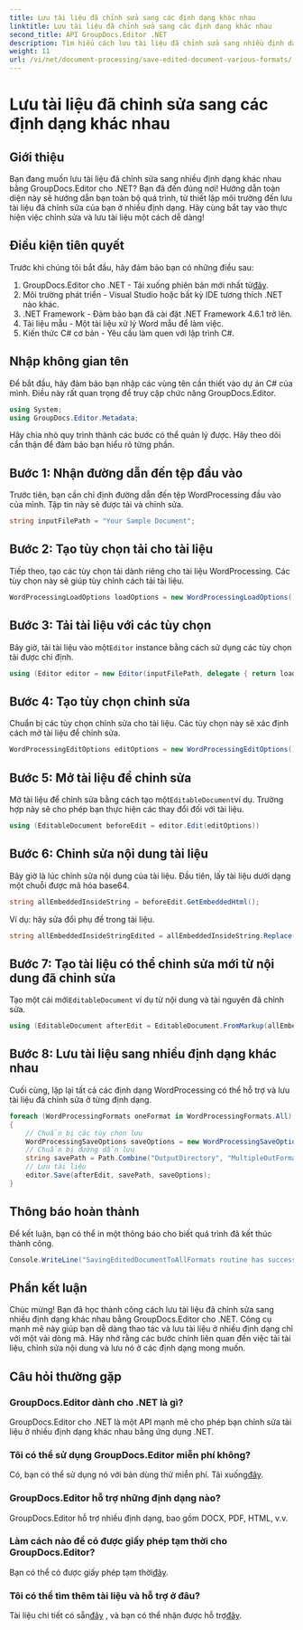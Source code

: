 ```yaml
---
title: Lưu tài liệu đã chỉnh sửa sang các định dạng khác nhau
linktitle: Lưu tài liệu đã chỉnh sửa sang các định dạng khác nhau
second_title: API GroupDocs.Editor .NET
description: Tìm hiểu cách lưu tài liệu đã chỉnh sửa sang nhiều định dạng khác nhau bằng GroupDocs.Editor cho .NET trong hướng dẫn từng bước toàn diện này.
weight: 11
url: /vi/net/document-processing/save-edited-document-various-formats/
---
```


# Lưu tài liệu đã chỉnh sửa sang các định dạng khác nhau

## Giới thiệu
Bạn đang muốn lưu tài liệu đã chỉnh sửa sang nhiều định dạng khác nhau bằng GroupDocs.Editor cho .NET? Bạn đã đến đúng nơi! Hướng dẫn toàn diện này sẽ hướng dẫn bạn toàn bộ quá trình, từ thiết lập môi trường đến lưu tài liệu đã chỉnh sửa của bạn ở nhiều định dạng. Hãy cùng bắt tay vào thực hiện việc chỉnh sửa và lưu tài liệu một cách dễ dàng!
## Điều kiện tiên quyết
Trước khi chúng tôi bắt đầu, hãy đảm bảo bạn có những điều sau:
1.  GroupDocs.Editor cho .NET - Tải xuống phiên bản mới nhất từ[đây](https://releases.groupdocs.com/editor/net/).
2. Môi trường phát triển - Visual Studio hoặc bất kỳ IDE tương thích .NET nào khác.
3. .NET Framework - Đảm bảo bạn đã cài đặt .NET Framework 4.6.1 trở lên.
4. Tài liệu mẫu - Một tài liệu xử lý Word mẫu để làm việc.
5. Kiến thức C# cơ bản - Yêu cầu làm quen với lập trình C#.
## Nhập không gian tên
Để bắt đầu, hãy đảm bảo bạn nhập các vùng tên cần thiết vào dự án C# của mình. Điều này rất quan trọng để truy cập chức năng GroupDocs.Editor.
```csharp
using System;
using GroupDocs.Editor.Metadata;
```
Hãy chia nhỏ quy trình thành các bước có thể quản lý được. Hãy theo dõi cẩn thận để đảm bảo bạn hiểu rõ từng phần.
## Bước 1: Nhận đường dẫn đến tệp đầu vào
Trước tiên, bạn cần chỉ định đường dẫn đến tệp WordProcessing đầu vào của mình. Tập tin này sẽ được tải và chỉnh sửa.
```csharp
string inputFilePath = "Your Sample Document";
```
## Bước 2: Tạo tùy chọn tải cho tài liệu
Tiếp theo, tạo các tùy chọn tải dành riêng cho tài liệu WordProcessing. Các tùy chọn này sẽ giúp tùy chỉnh cách tải tài liệu.
```csharp
WordProcessingLoadOptions loadOptions = new WordProcessingLoadOptions();
```
## Bước 3: Tải tài liệu với các tùy chọn
 Bây giờ, tải tài liệu vào một`Editor` instance bằng cách sử dụng các tùy chọn tải được chỉ định.
```csharp
using (Editor editor = new Editor(inputFilePath, delegate { return loadOptions; }))
```
## Bước 4: Tạo tùy chọn chỉnh sửa
Chuẩn bị các tùy chọn chỉnh sửa cho tài liệu. Các tùy chọn này sẽ xác định cách mở tài liệu để chỉnh sửa.
```csharp
WordProcessingEditOptions editOptions = new WordProcessingEditOptions();
```
## Bước 5: Mở tài liệu để chỉnh sửa
 Mở tài liệu để chỉnh sửa bằng cách tạo một`EditableDocument`ví dụ. Trường hợp này sẽ cho phép bạn thực hiện các thay đổi đối với tài liệu.
```csharp
using (EditableDocument beforeEdit = editor.Edit(editOptions))
```
## Bước 6: Chỉnh sửa nội dung tài liệu
Bây giờ là lúc chỉnh sửa nội dung của tài liệu. Đầu tiên, lấy tài liệu dưới dạng một chuỗi được mã hóa base64.
```csharp
string allEmbeddedInsideString = beforeEdit.GetEmbeddedHtml();
```
Ví dụ: hãy sửa đổi phụ đề trong tài liệu.
```csharp
string allEmbeddedInsideStringEdited = allEmbeddedInsideString.Replace("Subtitle", "Edited subtitle");
```
## Bước 7: Tạo tài liệu có thể chỉnh sửa mới từ nội dung đã chỉnh sửa
 Tạo một cái mới`EditableDocument` ví dụ từ nội dung và tài nguyên đã chỉnh sửa.
```csharp
using (EditableDocument afterEdit = EditableDocument.FromMarkup(allEmbeddedInsideStringEdited, null))
```
## Bước 8: Lưu tài liệu sang nhiều định dạng khác nhau
Cuối cùng, lặp lại tất cả các định dạng WordProcessing có thể hỗ trợ và lưu tài liệu đã chỉnh sửa ở từng định dạng.
```csharp
foreach (WordProcessingFormats oneFormat in WordProcessingFormats.All)
{
    // Chuẩn bị các tùy chọn lưu
    WordProcessingSaveOptions saveOptions = new WordProcessingSaveOptions(oneFormat);
    // Chuẩn bị đường dẫn lưu
    string savePath = Path.Combine("OutputDirectory", "MultipleOutFormats." + saveOptions.OutputFormat.Extension);
    // Lưu tài liệu
    editor.Save(afterEdit, savePath, saveOptions);
}
```
## Thông báo hoàn thành
Để kết luận, bạn có thể in một thông báo cho biết quá trình đã kết thúc thành công.
```csharp
Console.WriteLine("SavingEditedDocumentToAllFormats routine has successfully finished");
```
## Phần kết luận
Chúc mừng! Bạn đã học thành công cách lưu tài liệu đã chỉnh sửa sang nhiều định dạng khác nhau bằng GroupDocs.Editor cho .NET. Công cụ mạnh mẽ này giúp bạn dễ dàng thao tác và lưu tài liệu ở nhiều định dạng chỉ với một vài dòng mã. Hãy nhớ rằng các bước chính liên quan đến việc tải tài liệu, chỉnh sửa nội dung và lưu nó ở các định dạng mong muốn.
## Câu hỏi thường gặp
### GroupDocs.Editor dành cho .NET là gì?
GroupDocs.Editor cho .NET là một API mạnh mẽ cho phép bạn chỉnh sửa tài liệu ở nhiều định dạng khác nhau bằng ứng dụng .NET.
### Tôi có thể sử dụng GroupDocs.Editor miễn phí không?
 Có, bạn có thể sử dụng nó với bản dùng thử miễn phí. Tải xuống[đây](https://releases.groupdocs.com/).
### GroupDocs.Editor hỗ trợ những định dạng nào?
GroupDocs.Editor hỗ trợ nhiều định dạng, bao gồm DOCX, PDF, HTML, v.v.
### Làm cách nào để có được giấy phép tạm thời cho GroupDocs.Editor?
 Bạn có thể có được giấy phép tạm thời[đây](https://purchase.groupdocs.com/temporary-license/).
### Tôi có thể tìm thêm tài liệu và hỗ trợ ở đâu?
 Tài liệu chi tiết có sẵn[đây](https://tutorials.groupdocs.com/editor/net/) , và bạn có thể nhận được hỗ trợ[đây](https://forum.groupdocs.com/c/editor/20).